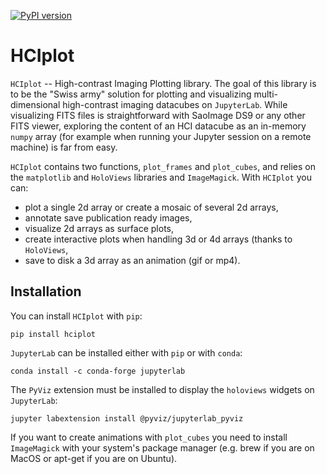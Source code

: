 [![PyPI version](https://badge.fury.io/py/hciplot.svg)](https://badge.fury.io/py/hciplot)

# HCIplot

``HCIplot`` -- High-contrast Imaging Plotting library. The goal of this
library is to be the "Swiss army" solution for plotting and visualizing 
multi-dimensional high-contrast imaging datacubes on ``JupyterLab``. 
While visualizing FITS files is straightforward with SaoImage DS9 or any
other FITS viewer, exploring the content of an HCI datacube as an 
in-memory ``numpy`` array (for example when running your Jupyter session
on a remote machine) is far from easy. 

``HCIplot`` contains two functions, ``plot_frames`` and ``plot_cubes``,
and relies on the ``matplotlib`` and ``HoloViews`` libraries and 
``ImageMagick``. With ``HCIplot`` you can:

* plot a single 2d array or create a mosaic of several 2d arrays,  
* annotate save publication ready images,
* visualize 2d arrays as surface plots,
* create interactive plots when handling 3d or 4d arrays (thanks to 
``HoloViews``,
* save to disk a 3d array as an animation (gif or mp4).

## Installation

You can install ``HCIplot`` with ``pip``:

```
pip install hciplot
```

``JupyterLab`` can be installed either with ``pip`` or with ``conda``:

```
conda install -c conda-forge jupyterlab
```

The ``PyViz`` extension must be installed to display the ``holoviews`` 
widgets on ``JupyterLab``:

```    
jupyter labextension install @pyviz/jupyterlab_pyviz
```

If you want to create animations with ``plot_cubes`` you need to install
``ImageMagick`` with your system's package manager (e.g. brew if you are 
on MacOS or apt-get if you are on Ubuntu). 